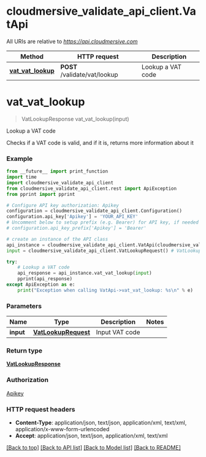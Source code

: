 # cloudmersive_validate_api_client.VatApi

All URIs are relative to *https://api.cloudmersive.com*

Method | HTTP request | Description
------------- | ------------- | -------------
[**vat_vat_lookup**](VatApi.md#vat_vat_lookup) | **POST** /validate/vat/lookup | Lookup a VAT code


# **vat_vat_lookup**
> VatLookupResponse vat_vat_lookup(input)

Lookup a VAT code

Checks if a VAT code is valid, and if it is, returns more information about it

### Example
```python
from __future__ import print_function
import time
import cloudmersive_validate_api_client
from cloudmersive_validate_api_client.rest import ApiException
from pprint import pprint

# Configure API key authorization: Apikey
configuration = cloudmersive_validate_api_client.Configuration()
configuration.api_key['Apikey'] = 'YOUR_API_KEY'
# Uncomment below to setup prefix (e.g. Bearer) for API key, if needed
# configuration.api_key_prefix['Apikey'] = 'Bearer'

# create an instance of the API class
api_instance = cloudmersive_validate_api_client.VatApi(cloudmersive_validate_api_client.ApiClient(configuration))
input = cloudmersive_validate_api_client.VatLookupRequest() # VatLookupRequest | Input VAT code

try:
    # Lookup a VAT code
    api_response = api_instance.vat_vat_lookup(input)
    pprint(api_response)
except ApiException as e:
    print("Exception when calling VatApi->vat_vat_lookup: %s\n" % e)
```

### Parameters

Name | Type | Description  | Notes
------------- | ------------- | ------------- | -------------
 **input** | [**VatLookupRequest**](VatLookupRequest.md)| Input VAT code | 

### Return type

[**VatLookupResponse**](VatLookupResponse.md)

### Authorization

[Apikey](../README.md#Apikey)

### HTTP request headers

 - **Content-Type**: application/json, text/json, application/xml, text/xml, application/x-www-form-urlencoded
 - **Accept**: application/json, text/json, application/xml, text/xml

[[Back to top]](#) [[Back to API list]](../README.md#documentation-for-api-endpoints) [[Back to Model list]](../README.md#documentation-for-models) [[Back to README]](../README.md)

